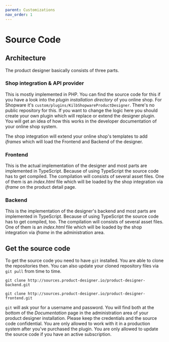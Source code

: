 ```yaml
---
parent: Customizations
nav_order: 1
---
```


# Source Code

## Architecture

The product designer basically consists of three parts.

### Shop integration & API provider
This is mostly implemented in PHP.
You can find the source code for this if you have a look into the *plugin installation directory* of you online shop.
For Shopware it's `custom/plugins/KilbShopwareProductDesigner`.
There's no public repository for this. If you want to change the logic here you should create your own plugin 
which will replace or extend the designer plugin. 
You will get an idea of how this works in the developer documentation of your online shop system.

The shop integration will extend your online shop's templates to add *iframes* which will load the Frontend and Backend of the designer.

### Frontend
This is the actual implementation of the designer and most parts are implemented in TypeScript.
Because of using TypeScript the source code has to get compiled.
The compilation will consists of several asset files. One of them is an *index.html* file which will be loaded by the shop integration via *iframe* on the product detail page.

### Backend
This is the implementation of the designer's backend and most parts are implemented in TypeScript.
Because of using TypeScript the source code has to get compiled, too.
The compilation will consists of several asset files. One of them is an *index.html* file which will be loaded by the shop integration via *iframe* in the administration area.

## Get the source code

To get the source code you need to have `git` installed. 
You are able to clone the repositories then. You can also update your cloned repository files via `git pull` from time to time.

`git clone http://sources.product-designer.io/product-designer-backend.git`

`git clone http://sources.product-designer.io/product-designer-frontend.git`

`git` will ask your for a username and password.
You will find both at the bottom of the *Documentation* page in the administration area of your product designer installation.
Please keep the credentials and the source code confidential. You are only allowed to work with it in a production system after you've purchased the plugin.
You are only allowed to update the source code if you have an active subscription.

